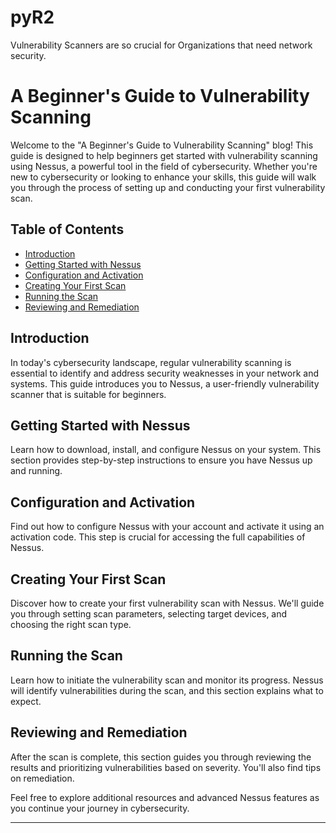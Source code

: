 # pyR2
Vulnerability Scanners are so crucial for Organizations that need network security.

# A Beginner's Guide to Vulnerability Scanning

Welcome to the "A Beginner's Guide to Vulnerability Scanning" blog! This guide is designed to help beginners get started with vulnerability scanning using Nessus, a powerful tool in the field of cybersecurity. Whether you're new to cybersecurity or looking to enhance your skills, this guide will walk you through the process of setting up and conducting your first vulnerability scan.

## Table of Contents

- [Introduction](#introduction)
- [Getting Started with Nessus](#getting-started-with-nessus)
- [Configuration and Activation](#configuration-and-activation)
- [Creating Your First Scan](#creating-your-first-scan)
- [Running the Scan](#running-the-scan)
- [Reviewing and Remediation](#reviewing-and-remediation)


## Introduction

In today's cybersecurity landscape, regular vulnerability scanning is essential to identify and address security weaknesses in your network and systems. This guide introduces you to Nessus, a user-friendly vulnerability scanner that is suitable for beginners.

## Getting Started with Nessus

Learn how to download, install, and configure Nessus on your system. This section provides step-by-step instructions to ensure you have Nessus up and running.

## Configuration and Activation

Find out how to configure Nessus with your account and activate it using an activation code. This step is crucial for accessing the full capabilities of Nessus.

## Creating Your First Scan

Discover how to create your first vulnerability scan with Nessus. We'll guide you through setting scan parameters, selecting target devices, and choosing the right scan type.

## Running the Scan

Learn how to initiate the vulnerability scan and monitor its progress. Nessus will identify vulnerabilities during the scan, and this section explains what to expect.

## Reviewing and Remediation

After the scan is complete, this section guides you through reviewing the results and prioritizing vulnerabilities based on severity. You'll also find tips on remediation.

Feel free to explore additional resources and advanced Nessus features as you continue your journey in cybersecurity.

---


